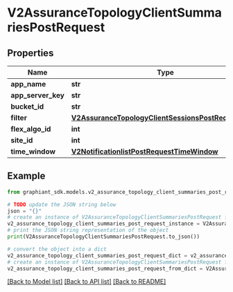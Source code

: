 # V2AssuranceTopologyClientSummariesPostRequest


## Properties

Name | Type | Description | Notes
------------ | ------------- | ------------- | -------------
**app_name** | **str** |  | [optional] 
**app_server_key** | **str** |  | [optional] 
**bucket_id** | **str** |  | [optional] 
**filter** | [**V2AssuranceTopologyClientSessionsPostRequestFilter**](V2AssuranceTopologyClientSessionsPostRequestFilter.md) |  | [optional] 
**flex_algo_id** | **int** |  | [optional] 
**site_id** | **int** |  | [optional] 
**time_window** | [**V2NotificationlistPostRequestTimeWindow**](V2NotificationlistPostRequestTimeWindow.md) |  | [optional] 

## Example

```python
from graphiant_sdk.models.v2_assurance_topology_client_summaries_post_request import V2AssuranceTopologyClientSummariesPostRequest

# TODO update the JSON string below
json = "{}"
# create an instance of V2AssuranceTopologyClientSummariesPostRequest from a JSON string
v2_assurance_topology_client_summaries_post_request_instance = V2AssuranceTopologyClientSummariesPostRequest.from_json(json)
# print the JSON string representation of the object
print(V2AssuranceTopologyClientSummariesPostRequest.to_json())

# convert the object into a dict
v2_assurance_topology_client_summaries_post_request_dict = v2_assurance_topology_client_summaries_post_request_instance.to_dict()
# create an instance of V2AssuranceTopologyClientSummariesPostRequest from a dict
v2_assurance_topology_client_summaries_post_request_from_dict = V2AssuranceTopologyClientSummariesPostRequest.from_dict(v2_assurance_topology_client_summaries_post_request_dict)
```
[[Back to Model list]](../README.md#documentation-for-models) [[Back to API list]](../README.md#documentation-for-api-endpoints) [[Back to README]](../README.md)


